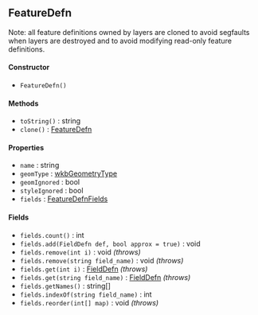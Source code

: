 ## FeatureDefn

Note: all feature definitions owned by layers are cloned to avoid segfaults when layers are destroyed and to avoid modifying read-only feature definitions.

#### Constructor

- `FeatureDefn()`

#### Methods

- `toString()` : string
- `clone()` : [FeatureDefn](featuredefn.md)

#### Properties

- `name` : string
- `geomType` : [wkbGeometryType](constants.md#geometry-types)
- `geomIgnored` : bool
- `styleIgnored` : bool
- `fields` : [FeatureDefnFields](#fields)

#### Fields

- `fields.count()` : int
- `fields.add(FieldDefn def, bool approx = true)` : void
- `fields.remove(int i)` : void *(throws)*
- `fields.remove(string field_name)` : void *(throws)*
- `fields.get(int i)` : [FieldDefn](fielddefn.md) *(throws)*
- `fields.get(string field_name)` : [FieldDefn](fielddefn.md) *(throws)*
- `fields.getNames()` : string[]
- `fields.indexOf(string field_name)` : int
- `fields.reorder(int[] map)` : void *(throws)*